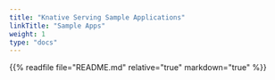 ```yaml
---
title: "Knative Serving Sample Applications"
linkTitle: "Sample Apps"
weight: 1
type: "docs"
---
```


{{% readfile file="README.md" relative="true" markdown="true" %}}
